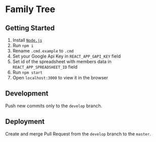 # Family Tree
## Getting Started
1. Install [`Node.js`](https://nodejs.org/en/download/releases/)
2. Run `npm i`
3. Rename `.cmd.example` to `.cmd`
4. Set your Google Api Key in `REACT_APP_GAPI_KEY` field
5. Set id of the spreadsheet with members data in `REACT_APP_SPREADSHEET_ID` field
6. Run `npm start`
7. Open `localhost:3000` to view it in the browser
## Development
Push new commits only to the `develop` branch.
## Deployment
Create and merge Pull Request from the `develop` branch to the `master`.
